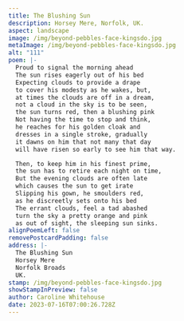 ```yaml
---
title: The Blushing Sun
description: Horsey Mere, Norfolk, UK.
aspect: landscape
image: /img/beyond-pebbles-face-kingsdo.jpg
metaImage: /img/beyond-pebbles-face-kingsdo.jpg
alt: "111"
poem: |-
  Proud to signal the morning ahead 
  The sun rises eagerly out of his bed
  Expecting clouds to provide a drape
  to cover his modesty as he wakes, but,
  at times the clouds are off in a dream,
  not a cloud in the sky is to be seen,
  the sun turns red, then a blushing pink 
  Not having the time to stop and think,
  he reaches for his golden cloak and
  dresses in a single stroke, gradually
  it dawns on him that not many that day 
  will have risen so early to see him that way.

  Then, to keep him in his finest prime, 
  the sun has to retire each night on time,
  But the evening clouds are often late 
  which causes the sun to get irate 
  Slipping his gown, he smoulders red, 
  as he discreetly sets onto his bed
  The errant clouds, feel a tad abashed
  turn the sky a pretty orange and pink 
  as out of sight, the sleeping sun sinks.
alignPoemLeft: false
removePostcardPadding: false
address: |-
  The Blushing Sun
  Horsey Mere
  Norfolk Broads
  UK.
stamp: /img/beyond-pebbles-face-kingsdo.jpg
showStampInPreview: false
author: Caroline Whitehouse
date: 2023-07-16T07:00:26.728Z
---
```

